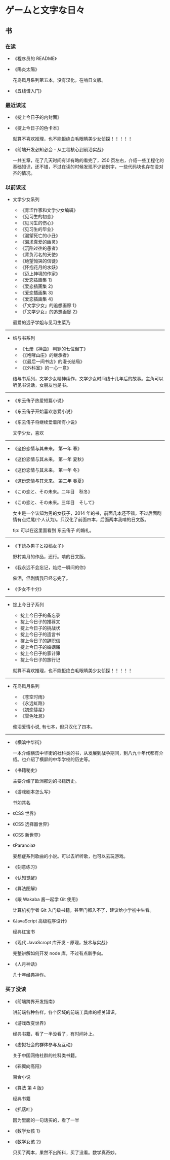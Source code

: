 # ゲームと文字な日々

## 书

### 在读

-   《程序员的 README》
-   《陽炎太陽》

    花鸟风月系列第五本，没有汉化，在啃日文版。

-   《五线谱入门》

### 最近读过

-   《掟上今日子的内封面》
-   《掟上今日子的色卡本》

    就算不喜欢推理，也不能拒绝白毛眼睛美少女侦探！！！！！

-   《前端开发必知必会 - 从工程核心到前沿实战》

    一共五章，花了几天时间有详有略的看完了，250 页左右，介绍一些工程化的基础知识，还不错，不过在读的时候发现不少错别字，一些代码块也存在没对齐的情况。

### 以前读过

-   文学少女系列

    -   《青涩作家和文学少女编辑》
    -   《见习生的初恋》
    -   《见习生的伤心》
    -   《见习生的毕业》
    -   《渴望死亡的小丑》
    -   《渴求真爱的幽灵》
    -   《沉陷过往的愚者》
    -   《背负污名的天使》
    -   《绝望恸哭的信徒》
    -   《怀抱花月的水妖》
    -   《迈上神境的作家》
    -   《爱恋插画集 1》
    -   《爱恋插画集 2》
    -   《爱恋插画集 3》
    -   《爱恋插画集 4》
    -   《「文学少女」的追想画廊 1》
    -   《「文学少女」的追想画廊 2》

    最爱的远子学姐与见习生菜乃

---

-   结与书系列

    -   《七册《神曲》 判罪的七位但丁》
    -   《《咆哮山庄》的继承者》
    -   《《最后一间书店》的漫长结局》
    -   《《外科室》的一心一意》

    结与书系列，文学少女精神续作，文学少女时间线十几年后的故事。主角可以听见书说话，女朋友也是书。

---

-   《东云侑子热爱短篇小说》
-   《东云侑子开始喜欢恋爱小说》
-   《东云侑子将继续爱着所有小说》

    文学少女，喜欢

---

-   《这份恋情与其未来。 第一年 春》
-   《这份恋情与其未来。 第一年 夏秋》
-   《这份恋情与其未来。 第一年 冬》
-   《这份恋情与其未来。 第二年 春夏》
-   《この恋と、その未来。二年目　秋冬》
-   《この恋と、その未来。三年目　そして》

    女主是一个认知为男的女孩子，2014 年的书，前面几本还不错，不过后面剧情有点烂尾(个人认为)。只汉化了前面四本，后面两本我啃的日文版。

    tip: 可以在这里面看到 东云侑子 的婚礼。

---

-   《下読み男子と投稿女子》

    野村美月的作品，还行。啃的日文版。

-   《我永远不会忘记，灿烂一瞬间的你》

    催泪，但剧情我已经忘完了。

-   《少女不十分》

---

-   掟上今日子系列

    -   掟上今日子的备忘录
    -   掟上今日子的推荐文
    -   掟上今日子的挑战状
    -   掟上今日子的遗言书
    -   掟上今日子的辞职信
    -   掟上今日子的婚姻届
    -   掟上今日子的家计簿
    -   掟上今日子的旅行记

    就算不喜欢推理，也不能拒绝白毛眼睛美少女侦探！！！！！

---

-   花鸟风月系列

    -   《苍空时雨》
    -   《永远虹路》
    -   《初恋彗星》
    -   《雪色吐息》

    催泪爱情小说, 有七本，但只汉化了四本。

---

-   《横滨中华街》

    一本介绍横滨中华街的社科类的书，从发展到战争期间，到八九十年代都有介绍。也介绍了横屏的中华学校的历史等。

-   《书籍秘史》

    主要介绍了欧洲那边的书籍历史。

-   《游戏剧本怎么写》

    书如其名

-   《CSS 世界》
-   《CSS 选择器世界》
-   《CSS 新世界》

-   《Paranoia》

    妄想症系列歌曲的小说。可以去听听歌，也可以去玩游戏。

-   《刻意练习》

-   《认知觉醒》

-   《算法图解》

-   《跟 Wakaba 酱一起学 Git 使用》

    计算机初学者 Git 入门级书籍，甚至门都入不了，建议给小学初中生看。

-   《JavaScript 高级程序设计》

    经典红宝书

-   《现代 JavaScropt 库开发 - 原理，技术与实战》

    完整讲解如何开发 node 库，不过有点新手向。

-   《人月神话》

    几十年经典神作。

### 买了没读

-   《前端跨界开发指南》

    讲前端各种各样，各个区域的前端工具库的相关知识。

-   《游戏改变世界》

    经典书籍，看了一半没看了，有时间补上。

-   《虚拟社会的群体参与及互动》

    关于中国网络社群的社科类书籍。

-   《彩翼向高阳》

    百合小说

-   《算法 第 4 版》

    经典书籍

-   《抓落叶》

    因为里面的一句话买的，看了一半

-   《数学女孩 1》
-   《数学女孩 2》

    只买了两本，果然不出所料，买了没看。数学真奇妙。
